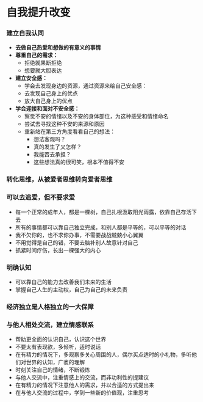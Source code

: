 # 自我提升改变
### 建立自我认同
- **去做自己热爱和想做的有意义的事情**
- **尊重自己的需求：**
  - 拒绝就果断拒绝
  - 想要就大胆表达
- **建立安全感：**
  - 学会去发现身边的资源，通过资源来给自己安全感：
  - 去发现自己身上的优点
  - 放大自己身上的优点
- **学会迎接和面对不安全感：**
  - 察觉不安的情绪以及不安的身体部位，为这种感受和情绪命名
  - 尝试去寻找这种不安的来源和原因
  - 重新站在第三方角度看看自己的想法：
    - 想法客观吗？
	- 真的发生了又怎样？
	- 我能否去承担？
	- 这些想法真的很可笑，根本不值得不安
### 转化思维，从被爱者思维转向爱者思维
### 可以去追爱，但不要求爱
- 每一个正常的成年人，都是一棵树，自己扎根汲取阳光雨露，依靠自己存活下去
- 所有的事情都可以靠自己独立完成，和别人都是平等的，可以平等的对话
- 我不欠你的，也不求你办事，不需要战战兢兢小心翼翼
- 不用觉得是自己的错，不要去脑补别人故意针对自己
- 抓紧时间疗伤，长出一棵强大的内心
### 明确认知
- 可以靠自己的能力去改善我们未来的生活
- 掌握自己人生的主动权，自己为自己的未来负责
### 经济独立是人格独立的一大保障
### 与他人相处交流，建立情感联系
- 帮助更全面的认识自己，认识这个世界
- 不要太有表现欲，多倾听，适时说话
- 在有精力的情况下，多观察多关心周围的人，偶尔买点适时的小礼物，多听他们对世界的认知，广袤的理解
- 时刻关注自己的情绪，不断锻炼
- 与他人交流中，注重情感上的交流，而非功利性的提建议
- 在有精力的情况下注意他人的需求，并以合适的方式提出来
- 在与他人交流的过程中，学到一些新的价值观，注重思考
